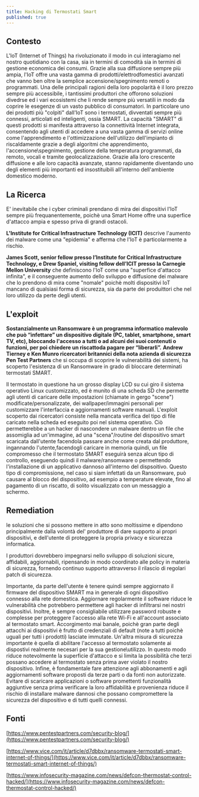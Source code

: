 ```yaml
---
title: Hacking di Termostati Smart
published: true
---
```


## Contesto

L'IoT (Internet of Things) ha rivoluzionato il modo in cui interagiamo nel nostro quotidiano con la casa, sia in termini di comodità sia in termini di gestione economica dei consumi. Grazie alla sua diffusione sempre più ampia, l'IoT offre una vasta gamma di prodotti/elettrodfomestici avanzati che vanno ben oltre la semplice accensione/spegnimento remoti o programmati. Una delle principali ragioni della loro popolarità è il loro prezzo sempre più accessibile, i tantissimi produttori che offorono soluzioni divedrse ed i vari ecosistemi che li rende sempre più versatili in modo da coprire le esegenze di un vasto pubblico di consumatori. In particolare uno dei prodotti più "colpiti" dall'IoT sono i termostati, divventati sempre più connessi, articolati ed inteligenti, ossia SMART. La capacità "SMART" di questi prodotti si manifesta attraverso la connettività Internet integrata, consentendo agli utenti di accedere a una vasta gamma di servizi online come l'apprendimento e l'ottimizzazione dell'utilizzo dell'impianto di riscaldamente grazie a degli algoritmi che apprendimento, l'accensione\spegnimento, gestione della temperatura programmati, da remoto, vocali e tramite geolocalizzazione. Grazie alla loro crescente diffusione e alle loro capacità avanzate, stanno rapidamente diventando uno degli elementi più importanti ed insostituibili all'interno dell'ambiente domestico moderno.

## La Ricerca

E' inevitabile che i cyber criminali prendano di mira dei dispositivi l'IoT sempre più frequanentemente, poichè una Smart Home offre una superfice d'attacco ampia e spesso priva di grandi ostacoli. 

**L'Institute for Critical Infrastructure Technology (ICIT)** descrive l'aumento dei malware come una "epidemia" e afferma che l'IoT è particolarmente a rischio. 

**James Scott, senior fellow presso l’Institute for Critical Infrastructure Technology, e Drew Spaniel, visiting fellow dell’ICIT presso la Carnegie Mellon University** che definiscono l'IoT come una "superfice d'attacco infinita", e il conseguente aumento dello sviluppo e diffusione dei 
malware che lo prendono di mira come "nomale"  poichè molti dispositivi IoT mancano di qualsiasi forma di sicurezza, sia da parte dei produittori che nel loro utilizzo da perte degli utenti.  

## L'exploit

**Sostanzialmente un Ransomware è un programma informatico malevolo che può “infettare” un dispositivo digitale (PC, tablet, smartphone, smart TV, etc), bloccando l'accesso a tutti o ad alcuni dei suoi contenuti o funzioni, per poi chiedere un riscattoda pagare per “liberarli”.**
**Andrew Tierney e Ken Munro ricercatori britannici della nota azienda di sicurezza Pen Test Partners** che si occupa di scoprire le vulnerabilità dei sistemi, ha scoperto l'esistenza di un Ransomware in grado di bloccare determinati termostati SMART. 

Il termostato in questione ha un grosso display LCD su cui giro il sistema operativo Linux customizzato, ed è munito di una scheda SD che permette agli utenti di caricare delle impostazioni (chiamate in gergo "scene") modificate/personalizzate, dei wallpaper/immagini personali per customizzare l'interfaccia
e aggiornamenti software manuali.
L'exploit scoperto dai ricercatori consiste nella mancata verifica del tipo di file caricato nella scheda ed eseguito poi nel sistema operativo. Ciò permetterebbe a un hacker di nascondere un malware dentro un file che assomiglia ad un'immagine, ad una "scena"/routine del dispositivo smart scaricata dall'utente facendola passare anche come creata dal produttore, ingannando l'utente,facendogli caricare in memoria quindi, un file compromesso che il termostato SMART eseguirà senza alcun tipo di controllo, eseguendo quindi il malware/ransomware o permettendo l'installazione di un applicativo dannoso all'interno del dispsoitivo. 
Questo tipo di compromissione, nel caso si siam infettati da un Ransomware, può causare al blocco del dispositivo, ad esempio a temperature elevate, fino al pagamento di un riscatto, di solito visualizzato con un messaggio a schermo.

## Remediation

le soluzioni che si possono mettere in atto sono moltissime e dipendono principalmente dalla volontà del' produttore di dare supporto ai propri dispositivi, e dell'utente di proteggere la propria privacy e sicurezza informatica.

I produttori dovrebbero impegnarsi nello sviluppo di soluzioni sicure, affidabili, aggiornabili, ripensando in modo coordinato alle policy in materia di sicurezza, fornendo continuo supporto attravverso il rilascio di regolari patch di sicurezza.

Importante, da parte dell'utente è tenere quindi sempre aggiornato il firmware del dispositivo SMART ma in generale di ogni dispositivo connesso alla rete domestica. Aggiornare regolarmente il software riduce le vulnerabilità che potrebbero permettere agli hacker di infiltrarsi nei nostri dispositivi. 
Inoltre, è sempre consigliabile utilizzare password robuste e complesse per proteggere l'accesso alla rete Wi-Fi e all'account associato al termostato smart. Accorgimento mai banale, poichè gran parte degli attacchi ai dispositivi è frutto di credenziali di default (note a tutti poichè uguali per tutti i prodotti) lasciate immutate.
Un'altra misura di sicurezza importante è quella di abilitare l'accesso al termostato solamente ai dispostivi realmente necesari per la sua gestione\utilizzo. In questo modo riduce notevolmente la superficie d'attacco e si limita la possibilità che terzi possano accedere al termostato senza prima aver violato il nostro dispositivo.
Infine, è fondamentale fare attenzione agli abbonamenti e agli aggiornamenti software proposti da terze parti o da fonti non autorizzate.
Evitare di scaricare applicazioni o software promettenti funzionalità aggiuntive senza prima verificare la loro affidabilità e provenienza riduce il rischio di installare malware dannosi che possano compromettere la sicurezza del dispositivo e di tutti quelli connessi.

## Fonti

[https://www.pentestpartners.com/security-blog/](https://www.pentestpartners.com/security-blog/)

[https://www.vice.com/it/article/d7dbbx/ransomware-termostati-smart-internet-of-things/](https://www.vice.com/it/article/d7dbbx/ransomware-termostati-smart-internet-of-things/)

[https://www.infosecurity-magazine.com/news/defcon-thermostat-control-hacked/](https://www.infosecurity-magazine.com/news/defcon-thermostat-control-hacked/)
